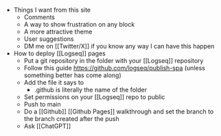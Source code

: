 - Things I want from this site
	- Comments
	- A way to show frustration on any block
	- A more attractive theme
	- User suggestions
	- DM me on [[Twitter/X]] if you know any way I can have this happen
- How to deploy [[Logseq]] pages
	- Put a git repository in the folder with your [[Logseq]] repository
	- Follow this guide https://github.com/logseq/publish-spa (unless something better has come along)
	- Add the file it says to
		- .github is literally the name of the folder
	- Set permissions on your [[Logseq]] repo to public
	- Push to main
	- Do a [[Github]] [[Github Pages]] walkthrough and set the branch to the branch created after the push
	- Ask [[ChatGPT]]